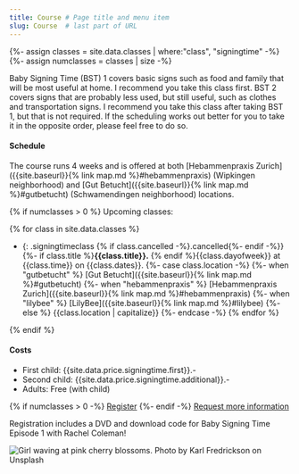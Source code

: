 ```yaml
---
title: Course # Page title and menu item
slug: Course  # last part of URL
---
```

{%- assign classes = site.data.classes | where:"class", "signingtime" -%}
{%- assign numclasses = classes | size -%}
<div class="row">
    <div class="col-lg-8 col-md-6" markdown="1">
Baby Signing Time (BST) 1 covers basic signs such as food and family that will be most useful at
home. I recommend you take this class first. BST
2 covers signs that are probably less used, but still useful, such as clothes
and transportation signs. I recommend you take this class after taking BST 1,
but that is not required. If the scheduling works out better for you to take it
in the opposite order, please feel free to do so.

#### Schedule
The course runs 4 weeks and is offered at both [Hebammenpraxis Zurich]({{site.baseurl}}{% link map.md %}#hebammenpraxis) (Wipkingen neighborhood) and [Gut Betucht]({{site.baseurl}}{% link map.md %}#gutbetucht) (Schwamendingen neighborhood) locations.

{% if numclasses > 0 %}
Upcoming classes:

{% for class in site.data.classes %}
- {: .signingtimeclass {% if class.cancelled -%}.cancelled{%- endif -%}}
  {%- if class.title %}**{{class.title}}.** {% endif %}{{class.dayofweek}} at {{class.time}} on {{class.dates}}.
{%- case class.location -%}
    {%- when "gutbetucht" %} [Gut Betucht]({{site.baseurl}}{% link map.md %}#gutbetucht)
    {%- when "hebammenpraxis" %} [Hebammenpraxis Zurich]({{site.baseurl}}{% link map.md %}#hebammenpraxis)
    {%- when "lilybee" %} [LilyBee]({{site.baseurl}}{% link map.md %}#lilybee)
    {%- else %} {{class.location | capitalize}}
{%- endcase -%}
{% endfor %}

{% endif %}
#### Costs
- First child: {{site.data.price.signingtime.first}}.-
- Second child: {{site.data.price.signingtime.additional}}.-
- Adults: Free (with child)

{% if numclasses > 0 -%}
<a href="{{site.baseurl}}{% link signingtime/register.html %}" class="btn btn-primary mr-2" role="button">Register</a>
{%- endif -%}
<a href="{{site.baseurl}}{% link contact.html %}" role="button" class="btn btn-primary">Request more information</a>

Registration includes a DVD and download code for Baby Signing Time Episode 1 with Rachel Coleman!

</div>
<div class="col-lg-4 col-md-6">
    <!--
    Karl Fredrickson (https://unsplash.com/photos/GEJxI_QRPwM?utm_source=unsplash&utm_medium=referral&utm_content=creditCopyText)
    Unsplash (https://unsplash.com/collections/204878/hannahrayna-agaist-the-world?utm_source=unsplash&utm_medium=referral&utm_content=creditCopyText)
    -->
    <img alt="Girl waving at pink cherry blossoms. Photo by Karl Fredrickson on Unsplash" src="{{site.baseurl}}{% link images/karl-fredrickson-74973-unsplash_600x900.jpg %}" class="img-fluid" />
</div>
</div>
